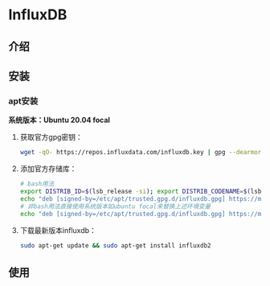 # InfluxDB

## 介绍

## 安装

### apt安装

**系统版本：Ubuntu 20.04 focal**

1. 获取官方gpg密钥：
   
   ```bash
   wget -qO- https://repos.influxdata.com/influxdb.key | gpg --dearmor | sudo tee /etc/apt/trusted.gpg.d/influxdb.gpg > /dev/null
   ```

2. 添加官方存储库：
   
   ```bash
   # bash用法
   export DISTRIB_ID=$(lsb_release -si); export DISTRIB_CODENAME=$(lsb_release -sc)
   echo "deb [signed-by=/etc/apt/trusted.gpg.d/influxdb.gpg] https://mirrors.tuna.tsinghua.edu.cn/influxdata/${DISTRIB_ID,,} ${DISTRIB_CODENAME} stable" | sudo tee /etc/apt/sources.list.d/influxdb.list > /dev/null
   # 非bash用法直接使用系统版本如ubuntu focal来替换上述环境变量
   echo "deb [signed-by=/etc/apt/trusted.gpg.d/influxdb.gpg] https://mirrors.tuna.tsinghua.edu.cn/influxdata/ubuntu focal stable" | sudo tee /etc/apt/sources.list.d/influxdb.list > /dev/null
   ```

3. 下载最新版本influxdb：
   
   ```bash
   sudo apt-get update && sudo apt-get install influxdb2
   ```

## 使用


